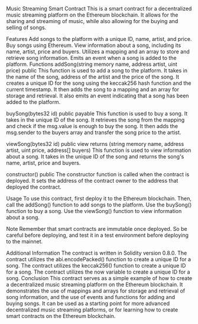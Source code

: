 Music Streaming Smart Contract
This is a smart contract for a decentralized music streaming platform on the Ethereum blockchain. It allows for the sharing and streaming of music, while also allowing for the buying and selling of songs.

Features
Add songs to the platform with a unique ID, name, artist, and price.
Buy songs using Ethereum.
View information about a song, including its name, artist, price and buyers.
Utilizes a mapping and an array to store and retrieve song information.
Emits an event when a song is added to the platform.
Functions
addSong(string memory name, address artist, uint price) public
This function is used to add a song to the platform. It takes in the name of the song, address of the artist and the price of the song. It creates a unique ID for the song using the keccak256 hash function and the current timestamp. It then adds the song to a mapping and an array for storage and retrieval. It also emits an event indicating that a song has been added to the platform.

buySong(bytes32 id) public payable
This function is used to buy a song. It takes in the unique ID of the song. It retrieves the song from the mapping and check if the msg.value is enough to buy the song. It then adds the msg.sender to the buyers array and transfer the song price to the artist.

viewSong(bytes32 id) public view returns (string memory name, address artist, uint price, address[] buyers)
This function is used to view information about a song. It takes in the unique ID of the song and returns the song's name, artist, price and buyers.

constructor() public
The constructor function is called when the contract is deployed. It sets the address of the contract owner to the address that deployed the contract.

Usage
To use this contract, first deploy it to the Ethereum blockchain. Then, call the addSong() function to add songs to the platform. Use the buySong() function to buy a song. Use the viewSong() function to view information about a song.

Note
Remember that smart contracts are immutable once deployed. So be careful before deploying, and test it in a test environment before deploying to the mainnet.

Additional Information
The contract is written in Solidity version 0.8.0.
The contract utilizes the abi.encodePacked() function to create a unique ID for a song.
The contract utilizes the keccak256() function to create a unique ID for a song.
The contract utilizes the now variable to create a unique ID for a song.
Conclusion
This contract serves as a simple example of how to create a decentralized music streaming platform on the Ethereum blockchain. It demonstrates the use of mappings and arrays for storage and retrieval of song information, and the use of events and functions for adding and buying songs. It can be used as a starting point for more advanced decentralized music streaming platforms, or for learning how to create smart contracts on the Ethereum blockchain.
